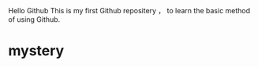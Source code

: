 Hello Github
This is my first Github repositery ， to learn the basic method of using Github.
 # mystery
